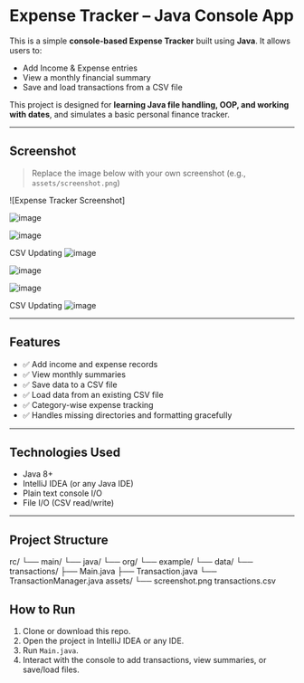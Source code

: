 # Expense Tracker – Java Console App

This is a simple **console-based Expense Tracker** built using **Java**. It allows users to:

- Add Income & Expense entries
- View a monthly financial summary
- Save and load transactions from a CSV file

This project is designed for **learning Java file handling, OOP, and working with dates**, and simulates a basic personal finance tracker.

---

##  Screenshot

> Replace the image below with your own screenshot (e.g., `assets/screenshot.png`)

![Expense Tracker Screenshot]

![image](https://github.com/user-attachments/assets/043da0c6-7525-4731-91c7-eb27a24b97e1)


![image](https://github.com/user-attachments/assets/30e22f64-514e-49ef-b95c-b02c88df131f)

CSV Updating
![image](https://github.com/user-attachments/assets/bd13050f-b0fb-4883-b6af-119b2425621d)


![image](https://github.com/user-attachments/assets/c4499a00-fd43-4320-b5a8-4f3130758a05)


![image](https://github.com/user-attachments/assets/972f3abd-50e4-4cd9-b010-1b41abc06cd7)

CSV Updating
![image](https://github.com/user-attachments/assets/166db679-12b9-4ac6-a463-c78bd0a4dfea)








---

##  Features

- ✅ Add income and expense records
- ✅ View monthly summaries
- ✅ Save data to a CSV file
- ✅ Load data from an existing CSV file
- ✅ Category-wise expense tracking
- ✅ Handles missing directories and formatting gracefully

---

##  Technologies Used

- Java 8+
- IntelliJ IDEA (or any Java IDE)
- Plain text console I/O
- File I/O (CSV read/write)

---

##  Project Structure
rc/
└── main/
└── java/
└── org/
└── example/
└── data/
└── transactions/
├── Main.java
├── Transaction.java
└── TransactionManager.java
assets/
└── screenshot.png
transactions.csv

## How to Run

1. Clone or download this repo.
2. Open the project in IntelliJ IDEA or any IDE.
3. Run `Main.java`.
4. Interact with the console to add transactions, view summaries, or save/load files.
